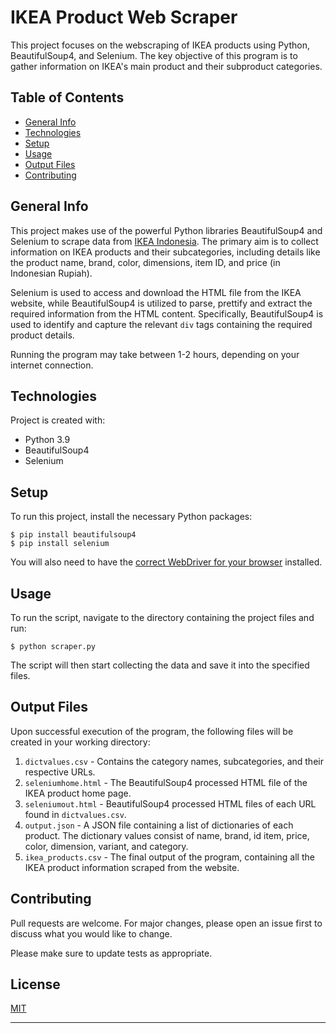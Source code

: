 # IKEA Product Web Scraper
This project focuses on the webscraping of IKEA products using Python, BeautifulSoup4, and Selenium. The key objective of this program is to gather information on IKEA's main product and their subproduct categories.

## Table of Contents
- [General Info](#general-info)
- [Technologies](#technologies)
- [Setup](#setup)
- [Usage](#usage)
- [Output Files](#output-files)
- [Contributing](#contributing)

## General Info
This project makes use of the powerful Python libraries BeautifulSoup4 and Selenium to scrape data from [IKEA Indonesia](https://www.ikea.co.id/in/produk). The primary aim is to collect information on IKEA products and their subcategories, including details like the product name, brand, color, dimensions, item ID, and price (in Indonesian Rupiah).

Selenium is used to access and download the HTML file from the IKEA website, while BeautifulSoup4 is utilized to parse, prettify and extract the required information from the HTML content. Specifically, BeautifulSoup4 is used to identify and capture the relevant `div` tags containing the required product details.

Running the program may take between 1-2 hours, depending on your internet connection.

## Technologies
Project is created with:
* Python 3.9
* BeautifulSoup4
* Selenium

## Setup
To run this project, install the necessary Python packages:

```
$ pip install beautifulsoup4
$ pip install selenium
```

You will also need to have the [correct WebDriver for your browser](https://www.selenium.dev/documentation/en/getting_started_with_webdriver/browsers/) installed.

## Usage
To run the script, navigate to the directory containing the project files and run:

```
$ python scraper.py
```

The script will then start collecting the data and save it into the specified files.

## Output Files
Upon successful execution of the program, the following files will be created in your working directory:

1. `dictvalues.csv` - Contains the category names, subcategories, and their respective URLs.
2. `seleniumhome.html` - The BeautifulSoup4 processed HTML file of the IKEA product home page.
3. `seleniumout.html` - BeautifulSoup4 processed HTML files of each URL found in `dictvalues.csv`.
4. `output.json` - A JSON file containing a list of dictionaries of each product. The dictionary values consist of name, brand, id item, price, color, dimension, variant, and category.
5. `ikea_products.csv` - The final output of the program, containing all the IKEA product information scraped from the website.

## Contributing
Pull requests are welcome. For major changes, please open an issue first to discuss what you would like to change.

Please make sure to update tests as appropriate.

## License
[MIT](https://choosealicense.com/licenses/mit/)

---